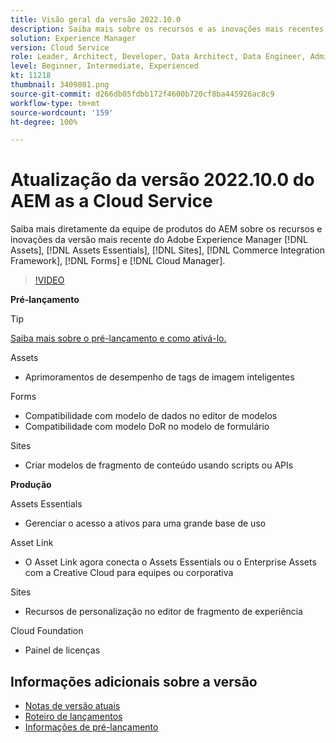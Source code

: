 ```yaml
---
title: Visão geral da versão 2022.10.0
description: Saiba mais sobre os recursos e as inovações mais recentes da versão 2022.10.0 do Adobe Experience Manager  [!DNL Assets Essentials], [!DNL Sites], [!DNL Screens], [!DNL Forms]  e  [!DNL Cloud Foundation].
solution: Experience Manager
version: Cloud Service
role: Leader, Architect, Developer, Data Architect, Data Engineer, Admin, User
level: Beginner, Intermediate, Experienced
kt: 11218
thumbnail: 3409801.png
source-git-commit: d266db05fdbb172f4600b720cf8ba445926ac8c9
workflow-type: tm+mt
source-wordcount: '159'
ht-degree: 100%

---
```


# Atualização da versão 2022.10.0 do AEM as a Cloud Service

Saiba mais diretamente da equipe de produtos do AEM sobre os recursos e inovações da versão mais recente do Adobe Experience Manager [!DNL Assets], [!DNL Assets Essentials], [!DNL Sites], [!DNL Commerce Integration Framework], [!DNL Forms] e [!DNL Cloud Manager].

>[!VIDEO](https://video.tv.adobe.com/v/3409801/?quality=12&learn=on)

**Pré-lançamento**

>[!TIP]
>
>[Saiba mais sobre o pré-lançamento e como ativá-lo.](https://experienceleague.adobe.com/docs/experience-manager-cloud-service/content/release-notes/prerelease.html?lang=pt-BR)

Assets

* Aprimoramentos de desempenho de tags de imagem inteligentes

Forms

* Compatibilidade com modelo de dados no editor de modelos
* Compatibilidade com modelo DoR no modelo de formulário

Sites

* Criar modelos de fragmento de conteúdo usando scripts ou APIs

**Produção**

Assets Essentials

* Gerenciar o acesso a ativos para uma grande base de uso

Asset Link

* O Asset Link agora conecta o Assets Essentials ou o Enterprise Assets com a Creative Cloud para equipes ou corporativa

Sites

* Recursos de personalização no editor de fragmento de experiência

Cloud Foundation

* Painel de licenças

<!-- Have questions about the release?  Discuss the release in [Experience League Communities](https://adobe.ly/3paYDAo) -->

## Informações adicionais sobre a versão

* [Notas de versão atuais](https://experienceleague.adobe.com/docs/experience-manager-cloud-service/content/release-notes/home.html?lang=pt-BR)
* [Roteiro de lançamentos](https://experienceleague.adobe.com/docs/experience-manager-release-information/aem-release-updates/update-releases-roadmap.html?lang=pt-BR)
* [Informações de pré-lançamento](https://experienceleague.adobe.com/docs/experience-manager-cloud-service/content/release-notes/prerelease.html?lang=pt-BR)
